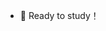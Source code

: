 - 👋 Ready to study！

<!---
Litouwuu/Litouwuu is a ✨ special ✨ repository because its `README.md` (this file) appears on your GitHub profile.
You can click the Preview link to take a look at your changes.
--->
